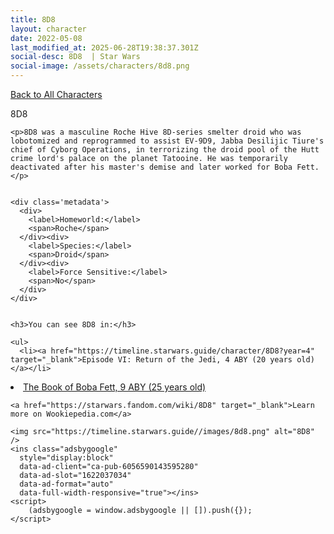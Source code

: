 ```yaml
---
title: 8D8
layout: character
date: 2022-05-08
last_modified_at: 2025-06-28T19:38:37.301Z
social-desc: 8D8  | Star Wars
social-image: /assets/characters/8d8.png
---
```

<a href="/character" class="smaller">Back to All Characters</a>

<div class="character-profile container">
  <div class="col-10">
    <p>
    8D8             
    </p>

    <p>8D8 was a masculine Roche Hive 8D-series smelter droid who was lobotomized and reprogrammed to assist EV-9D9, Jabba Desilijic Tiure's chief of Cyborg Operations, in terrorizing the droid pool of the Hutt crime lord's palace on the planet Tatooine. He was temporarily deactivated after his master's demise and later worked for Boba Fett.</p>


    <div class='metadata'>
      <div>
        <label>Homeworld:</label>
        <span>Roche</span>
      </div><div>
        <label>Species:</label>
        <span>Droid</span>
      </div><div>
        <label>Force Sensitive:</label>
        <span>No</span>
      </div>
    </div>


    <h3>You can see 8D8 in:</h3>

    <ul>
      <li><a href="https://timeline.starwars.guide/character/8D8?year=4" target="_blank">Episode VI: Return of the Jedi, 4 ABY (20 years old)</a></li>
  <li><a href="https://timeline.starwars.guide/character/8D8?year=9" target="_blank">The Book of Boba Fett, 9 ABY (25 years old)</a></li>
    </ul>

    <a href="https://starwars.fandom.com/wiki/8D8" target="_blank">Learn more on Wookiepedia.com</a>
  </div>
  <div class="character_image col-2">
    
    <img src="https://timeline.starwars.guide//images/8d8.png" alt="8D8" />
    <ins class="adsbygoogle"
      style="display:block"
      data-ad-client="ca-pub-6056590143595280"
      data-ad-slot="1622037034"
      data-ad-format="auto"
      data-full-width-responsive="true"></ins>
    <script>
        (adsbygoogle = window.adsbygoogle || []).push({});
    </script>
  </div>
</div>

